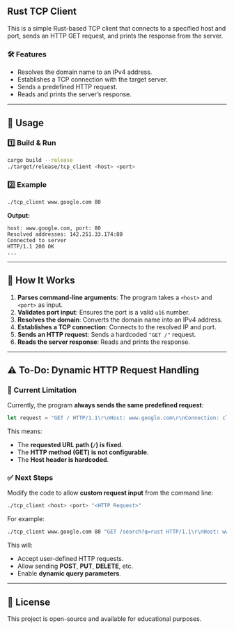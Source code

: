 ## **Rust TCP Client**

This is a simple Rust-based TCP client that connects to a specified host and port, sends an HTTP GET request, and prints the response from the server. 

### **🛠 Features**
- Resolves the domain name to an IPv4 address.
- Establishes a TCP connection with the target server.
- Sends a predefined HTTP request.
- Reads and prints the server’s response.

---

## **🚀 Usage**
### **1️⃣ Build & Run**
```sh
cargo build --release
./target/release/tcp_client <host> <port>
```

### **2️⃣ Example**
```sh
./tcp_client www.google.com 80
```
**Output:**
```
host: www.google.com, port: 80
Resolved addresses: 142.251.33.174:80
Connected to server
HTTP/1.1 200 OK
...
```

---

## **📌 How It Works**
1. **Parses command-line arguments**: The program takes a `<host>` and `<port>` as input.
2. **Validates port input**: Ensures the port is a valid `u16` number.
3. **Resolves the domain**: Converts the domain name into an IPv4 address.
4. **Establishes a TCP connection**: Connects to the resolved IP and port.
5. **Sends an HTTP request**: Sends a hardcoded `"GET /"` request.
6. **Reads the server response**: Reads and prints the response.

---

## **⚠️ To-Do: Dynamic HTTP Request Handling**
### **🔧 Current Limitation**
Currently, the program **always sends the same predefined request**:
```rust
let request = "GET / HTTP/1.1\r\nHost: www.google.com\r\nConnection: close\r\n\r\n";
```
This means:
- The **requested URL path (`/`) is fixed**.
- The **HTTP method (GET) is not configurable**.
- The **Host header is hardcoded**.

### **✅ Next Steps**
Modify the code to allow **custom request input** from the command line:
```sh
./tcp_client <host> <port> "<HTTP Request>"
```
For example:
```sh
./tcp_client www.google.com 80 "GET /search?q=rust HTTP/1.1\r\nHost: www.google.com\r\nConnection: close\r\n\r\n"
```
This will:
- Accept user-defined HTTP requests.
- Allow sending **POST**, **PUT**, **DELETE**, etc.
- Enable **dynamic query parameters**.

---

## **📜 License**
This project is open-source and available for educational purposes.
